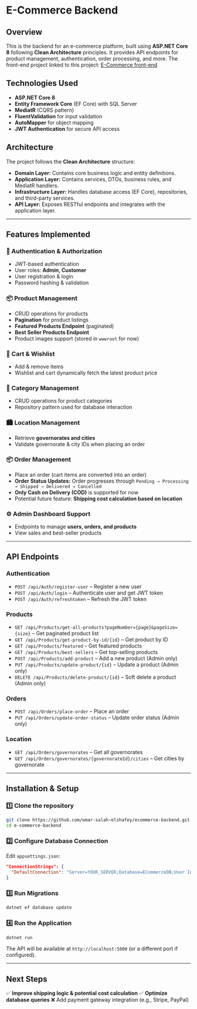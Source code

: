 # E-Commerce Backend

## Overview
This is the backend for an e-commerce platform, built using **ASP.NET Core 8** following **Clean Architecture** principles. 
It provides API endpoints for product management, authentication, order processing, and more.
The front-end project linked to this project: [E-Commerce front-end](https://github.com/omar-salah-elshafey/ecommerce-frontend)

## Technologies Used
- **ASP.NET Core 8**
- **Entity Framework Core** (EF Core) with SQL Server
- **MediatR** (CQRS pattern)
- **FluentValidation** for input validation
- **AutoMapper** for object mapping
- **JWT Authentication** for secure API access

## Architecture
The project follows the **Clean Architecture** structure:

- **Domain Layer:** Contains core business logic and entity definitions.
- **Application Layer:** Contains services, DTOs, business rules, and MediatR handlers.
- **Infrastructure Layer:** Handles database access (EF Core), repositories, and third-party services.
- **API Layer:** Exposes RESTful endpoints and integrates with the application layer.

---

## Features Implemented

### 🔐 Authentication & Authorization
- JWT-based authentication
- User roles: **Admin, Customer**
- User registration & login
- Password hashing & validation

### 📦 Product Management
- CRUD operations for products
- **Pagination** for product listings
- **Featured Products Endpoint** (paginated)
- **Best Seller Products Endpoint**
- Product images support (stored in `wwwroot` for now)

### 🛒 Cart & Wishlist
- Add & remove items
- Wishlist and cart dynamically fetch the latest product price

### 📂 Category Management
- CRUD operations for product categories
- Repository pattern used for database interaction

### 🏙️ Location Management
- Retrieve **governorates and cities**
- Validate governorate & city IDs when placing an order

### 📦 Order Management
- Place an order (cart items are converted into an order)
- **Order Status Updates:** Order progresses through `Pending → Processing → Shipped → Delivered → Cancelled`
- **Only Cash on Delivery (COD)** is supported for now
- Potential future feature: **Shipping cost calculation based on location**

### ⚙️ Admin Dashboard Support
- Endpoints to manage **users, orders, and products**
- View sales and best-seller products

---

## API Endpoints
### Authentication
- `POST /api/Auth/register-user` – Register a new user
- `POST /api/Auth/login` – Authenticate user and get JWT token
- `POST /api/Auth/refreshtoken` – Refresh the JWT token

### Products
- `GET /api/Products/get-all-products?pageNumber={page}&pageSize={size}` – Get paginated product list
- `GET /api/Products/get-product-by-id/{id}` – Get product by ID
- `GET /api/Products/featured` – Get featured products
- `GET /api/Products/best-sellers` – Get top-selling products
- `POST /api/Products/add-product` – Add a new product (Admin only)
- `PUT /api/Products/update-product/{id}` – Update a product (Admin only)
- `DELETE /api/Products/delete-product/{id}` – Soft delete a product (Admin only)

### Orders
- `POST /api/Orders/place-order` – Place an order
- `PUT /api/Orders/update-order-status` – Update order status (Admin only)

### Location
- `GET /api/Orders/governorates` – Get all governorates
- `GET /api/Orders/governorates/{governorateId}/cities` – Get cities by governorate

---

## Installation & Setup
### 1️⃣ Clone the repository
```bash
git clone https://github.com/omar-salah-elshafey/ecommerce-backend.git
cd e-commerce-backend
```
### 2️⃣ Configure Database Connection
Edit `appsettings.json`:
```json
"ConnectionStrings": {
  "DefaultConnection": "Server=YOUR_SERVER;Database=ECommerceDB;User Id=YOUR_USER;Password=YOUR_PASSWORD;"
}
```
### 3️⃣ Run Migrations
```bash
dotnet ef database update
```
### 4️⃣ Run the Application
```bash
dotnet run
```
The API will be available at `http://localhost:5000` (or a different port if configured).

---

## Next Steps
✅ **Improve shipping logic & potential cost calculation**
✅ **Optimize database queries**
❌ Add payment gateway integration (e.g., Stripe, PayPal)

